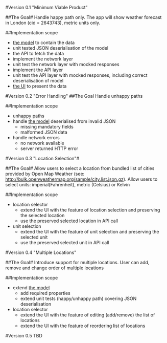 
#Version 0.1 "Minimum Viable Product"

##The Goal#
Handle happy path only. The app will show weather forecast in London (cid = 2643743), metric units only.

##Implementation scope
 * [the model](TechnicalDesign.md#Model) to contain the data
  * unit tested JSON deserialisation of the model
 * the API to fetch the data
  * implement the network layer
  * unit test the network layer with mocked responses
  * implement the API layer
  * unit test the API layer with mocked responses, including correct deserialisation of model
 * [the UI](UXDesign.md) to present the data

#Version 0.2 "Error Handling"
##The Goal
Handle unhappy paths

##Implementation scope
 * unhappy paths
 * handle [the model](TechnicalDesign.md#Model) deserialised from invalid JSON
  	* missing mandatory fields
 	* malformed JSON data
* handle network errors
	* no network available
	* server returned HTTP error 

#Version 0.3 "Location Selection"#

##The Goal#
Allow users to select a location from bundled list of cities provided by Open Map Weather (see: http://bulk.openweathermap.org/sample/city.list.json.gz). Allow users to select units: imperial(Fahrenheit), metric (Celsius) or Kelvin

##Implementation scope
* location selector
	* extend the UI with the feature of location selection and preserving the selected location
	* use the preserved selected location in API call
* unit selection
	* extend the UI with the feature of unit selection and preserving the selected unit
	* use the preserved selected unit in API call

#Version 0.4 "Multiple Locations"

##The Goal#
Introduce support for multiple locations. User can add, remove and change order of multiple locations

##Implementation scope
* extend [the model](TechnicalDesign.md#Model_v2) 
	* add required properties
	* extend unit tests (happy/unhappy path) covering JSON deserialisation
* location selector
	* extend the UI with the feature of editing (add/remove) the list of locations
	* extend the UI with the feature of reordering list of locations

#Version 0.5
TBD